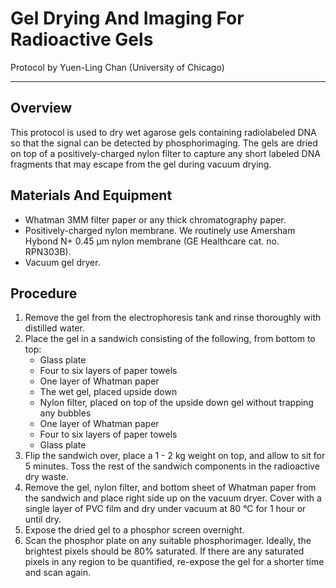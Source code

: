 # Gel Drying And Imaging For Radioactive Gels
Protocol by Yuen-Ling Chan (University of Chicago)
___
## Overview
This protocol is used to dry wet agarose gels containing radiolabeled DNA so that the signal can be detected by phosphorimaging. The gels are dried on top of a positively-charged nylon filter to capture any short labeled DNA fragments that may escape from the gel during vacuum drying.

## Materials And Equipment
- Whatman 3MM filter paper or any thick chromatography paper.
- Positively-charged nylon membrane. We routinely use Amersham Hybond N+ 0.45 μm nylon membrane (GE Healthcare cat. no. RPN303B).
- Vacuum gel dryer.

## Procedure
1. Remove the gel from the electrophoresis tank and rinse thoroughly with distilled water.
1. Place the gel in a sandwich consisting of the following, from bottom to top:
	- Glass plate
	- Four to six layers of paper towels
	- One layer of Whatman paper
	- The wet gel, placed upside down
	- Nylon filter, placed on top of the upside down gel without trapping any bubbles
	- One layer of Whatman paper
	- Four to six layers of paper towels
	- Glass plate
1. Flip the sandwich over, place a 1 - 2 kg weight on top, and allow to sit for 5 minutes. Toss the rest of the sandwich components in the radioactive dry waste.
1. Remove the gel, nylon filter, and bottom sheet of Whatman paper from the sandwich and place right side up on the vacuum dryer. Cover with a single layer of PVC film and dry under vacuum at 80 °C for 1 hour or until dry.
1. Expose the dried gel to a phosphor screen overnight.
1. Scan the phosphor plate on any suitable phosphorimager. Ideally, the brightest pixels should be 80% saturated. If there are any saturated pixels in any region to be quantified, re-expose the gel for a shorter time and scan again.
